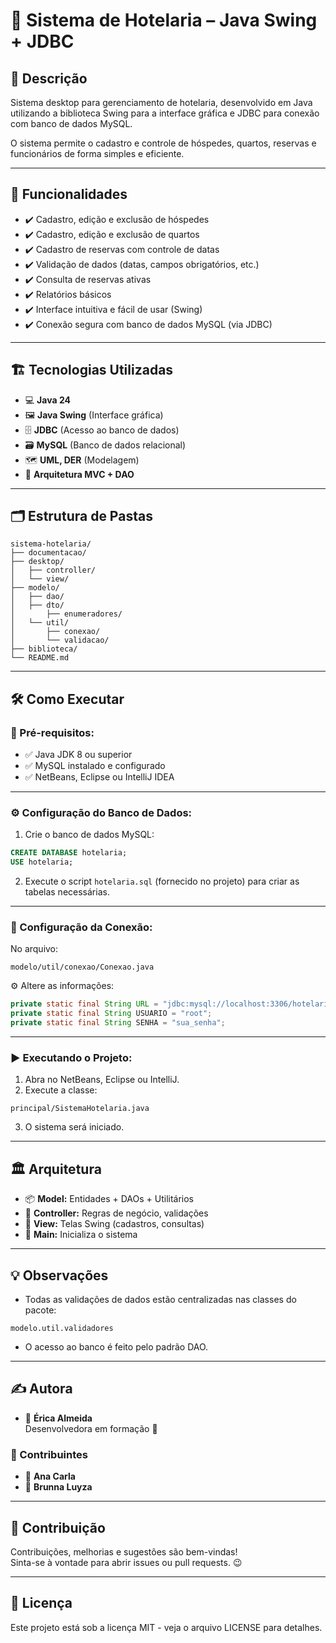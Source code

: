 
# 🏨 Sistema de Hotelaria – Java Swing + JDBC

## 📑 Descrição

Sistema desktop para gerenciamento de hotelaria, desenvolvido em Java utilizando a biblioteca Swing para a interface gráfica e JDBC para conexão com banco de dados MySQL.

O sistema permite o cadastro e controle de hóspedes, quartos, reservas e funcionários de forma simples e eficiente.

---

## 🚀 Funcionalidades

- ✔️ Cadastro, edição e exclusão de hóspedes
- ✔️ Cadastro, edição e exclusão de quartos
- ✔️ Cadastro de reservas com controle de datas
- ✔️ Validação de dados (datas, campos obrigatórios, etc.)
- ✔️ Consulta de reservas ativas
- ✔️ Relatórios básicos
- ✔️ Interface intuitiva e fácil de usar (Swing)
- ✔️ Conexão segura com banco de dados MySQL (via JDBC)

---

## 🏗️ Tecnologias Utilizadas

- 💻 **Java 24**
- 🖼️ **Java Swing** (Interface gráfica)
- 🗄️ **JDBC** (Acesso ao banco de dados)
- 🗃️ **MySQL** (Banco de dados relacional)
- 🗺️ **UML, DER** (Modelagem)
- 🧠 **Arquitetura MVC + DAO**

---

## 🗂️ Estrutura de Pastas

```
sistema-hotelaria/
├── documentacao/
├── desktop/
│   ├── controller/
│   └── view/
├── modelo/
│   ├── dao/
│   ├── dto/
│       ├── enumeradores/
│   └── util/
│       ├── conexao/
│       └── validacao/
├── biblioteca/
└── README.md
```

---

## 🛠️ Como Executar

### 🔧 Pré-requisitos:

- ✅ Java JDK 8 ou superior
- ✅ MySQL instalado e configurado
- ✅ NetBeans, Eclipse ou IntelliJ IDEA

---

### ⚙️ Configuração do Banco de Dados:

1. Crie o banco de dados MySQL:

```sql
CREATE DATABASE hotelaria;
USE hotelaria;
```

2. Execute o script `hotelaria.sql` (fornecido no projeto) para criar as tabelas necessárias.

---

### 🔌 Configuração da Conexão:

No arquivo:

```
modelo/util/conexao/Conexao.java
```

⚙️ Altere as informações:

```java
private static final String URL = "jdbc:mysql://localhost:3306/hotelaria";
private static final String USUARIO = "root";
private static final String SENHA = "sua_senha";
```

---

### ▶️ Executando o Projeto:

1. Abra no NetBeans, Eclipse ou IntelliJ.
2. Execute a classe:

```
principal/SistemaHotelaria.java
```

3. O sistema será iniciado.

---

## 🏛️ Arquitetura

- 📦 **Model:** Entidades + DAOs + Utilitários
- 🔗 **Controller:** Regras de negócio, validações
- 🎨 **View:** Telas Swing (cadastros, consultas)
- 🏁 **Main:** Inicializa o sistema

---

## 💡 Observações

- Todas as validações de dados estão centralizadas nas classes do pacote:

```
modelo.util.validadores
```

- O acesso ao banco é feito pelo padrão DAO.

---

## ✍️ Autora

- 👤 **Érica Almeida**  
Desenvolvedora em formação 🚀

### 🤝 Contribuintes
- 👤 **Ana Carla**
- 👤 **Brunna Luyza**  
---

## 🤝 Contribuição

Contribuições, melhorias e sugestões são bem-vindas!  
Sinta-se à vontade para abrir issues ou pull requests. 😉

---

## 📝 Licença

Este projeto está sob a licença MIT - veja o arquivo LICENSE para detalhes.

